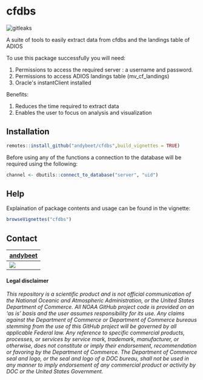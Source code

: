 # cfdbs

![gitleaks](https://github.com/NOAA-EDAB/cfdbs/workflows/gitleaks/badge.svg)


A suite of tools to easily extract data from cfdbs and the landings table of ADIOS

To use this package successfully you will need:

1. Permissions to access the required server : a username and password.
2. Permissions to access ADIOS landings table (mv_cf_landings)
3. Oracle's instantClient installed

Benefits: 

1. Reduces the time required to extract data
2. Enables the user to focus on analysis and visualization

## Installation

```r 
remotes::install_github("andybeet/cfdbs",build_vignettes = TRUE)
```

Before using any of the functions a connection to the database will be required using the following:

```r 
channel <- dbutils::connect_to_database("server", "uid")
```


## Help

Explaination of package contents and usage can be found in the vignette:

``` r
browseVignettes("cfdbs")
```


## Contact

| [andybeet](https://github.com/andybeet)        
| ----------------------------------------------------------------------------------------------- 
| [![](https://avatars1.githubusercontent.com/u/22455149?s=100&v=4)](https://github.com/andybeet) | 



#### Legal disclaimer

*This repository is a scientific product and is not official
communication of the National Oceanic and Atmospheric Administration, or
the United States Department of Commerce. All NOAA GitHub project code
is provided on an ‘as is’ basis and the user assumes responsibility for
its use. Any claims against the Department of Commerce or Department of
Commerce bureaus stemming from the use of this GitHub project will be
governed by all applicable Federal law. Any reference to specific
commercial products, processes, or services by service mark, trademark,
manufacturer, or otherwise, does not constitute or imply their
endorsement, recommendation or favoring by the Department of Commerce.
The Department of Commerce seal and logo, or the seal and logo of a DOC
bureau, shall not be used in any manner to imply endorsement of any
commercial product or activity by DOC or the United States Government.*



